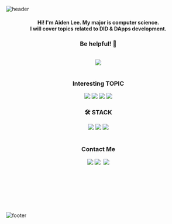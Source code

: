 
![header](https://capsule-render.vercel.app/api?type=waving&color=gradient&height=230&section=header&text=Lee%20Yumin&animation=twinkling&fontsize=50)
<br>
<h4 align="center"> Hi! I'm Aiden Lee. My major is computer science.<br> I will cover topics related to DID & DApps development. <br> <h3 align="center">Be helpful! 🤗</h3> </h4>
<br>

<div align="center">
<img src="https://github.com/AidenLee0408/AidenLee0408/assets/89402202/d4eac8ef-8b57-4d37-8c85-4a95a25f0bc9">
</div>

<br>
<h3 align="center"> Interesting TOPIC </h3>
<div align="center">
    <a href="https://www.adobe.com/kr/creativecloud/design/hub/guides/what-you-should-know-about-user-experience."><img src="https://img.shields.io/badge/UX-ff0000?style=flat-square&logoColor=white"/></a>
    <a href="https://developer.android.com/?hl=ko"><img src="https://img.shields.io/badge/Android-3DDC84?style=flat-square&logo=Android&logoColor=white&link=https://developer.android.com/?hl=ko"/></a>
    <a href="https://ko.wikipedia.org/wiki/%EB%B8%94%EB%A1%9D%EC%B2%B4%EC%9D%B8"><img src="https://img.shields.io/badge/Blockchain-ff0000?style=flat-square&logoColor=white"/></a>
    <a href="https://ko.wikipedia.org/wiki/%EB%B8%94%EB%A1%9D%EC%B2%B4%EC%9D%B8"><img src="https://img.shields.io/badge/DID & SSI-ff0000?style=flat-square&logoColor=white"/></a>
</div>

<h3 align="center"> 🛠️ STACK </h3>
<div align="center">
    <a href="https://developer.android.com/?hl=ko"><img src="https://img.shields.io/badge/Android-3DDC84?style=flat-square&logo=Android&logoColor=white&link=https://developer.android.com/?hl=ko"/></a>
    <a href="https://kotlinlang.org/"><img src="https://img.shields.io/badge/Kotlin-7F52FF?style=flat-square&logo=Kotlin&logoColor=white"/></a>
    <a href="https://spring.io/"><img src="https://img.shields.io/badge/Spring-6DB33F?style=flat-square&logo=Spring&logoColor=white"/></a>
</div>

<br>
<h3 align="center"> Contact Me </h3>
<p align="center">
    <a href="(https://medium.com/@AidenLee0408"><img src="https://img.shields.io/badge/Medium-0A66C2?style=flat-square&logo=Medium&logoColor=white"/></a>
    <a href="https://www.linkedin.com/in/aiden-lee-4a4a4622a/"><img src="https://img.shields.io/badge/Linked In-0A66C2?style=flat-square&logo=LinkedIn&logoColor=white"/></a>&nbsp
  <a href="mailto:aiden020408@gmail.com"><img src="https://img.shields.io/badge/Gmail-d14836?style=flat-square&logo=Gmail&logoColor=white&link=aiden020408@gmail.com"/></a>
    
</p>

<br><br>




<!-- <p align="center">
<img alt="GitHub followers" src="https://img.shields.io/github/followers/AidenLee0408?color=red&style=for-the-badge">
<img alt="GitHub watchers" src="https://img.shields.io/github/watchers/AidenLee0408/AidenLee0408?color=red&style=for-the-badge">
</p>
 -->
<br><br><br>





![footer](https://capsule-render.vercel.app/api?type=slice&color=gradient&height=40&section=footer)


